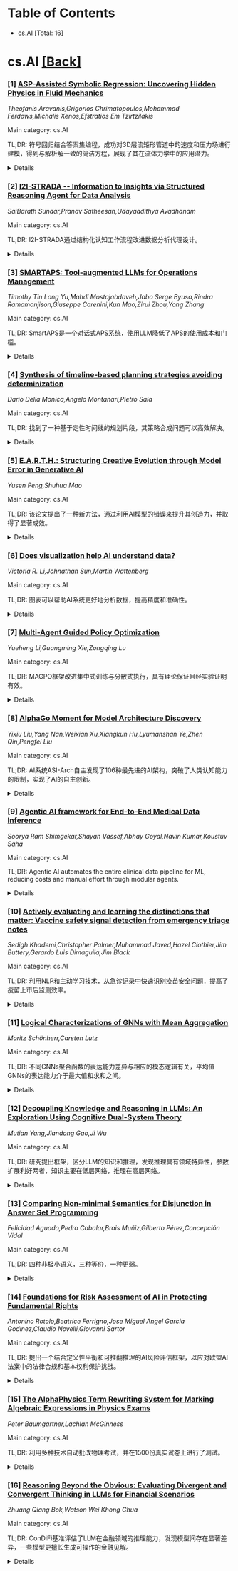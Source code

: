 <div id=toc></div>

# Table of Contents

- [cs.AI](#cs.AI) [Total: 16]


<div id='cs.AI'></div>

# cs.AI [[Back]](#toc)

### [1] [ASP-Assisted Symbolic Regression: Uncovering Hidden Physics in Fluid Mechanics](https://arxiv.org/abs/2507.17777)
*Theofanis Aravanis,Grigorios Chrimatopoulos,Mohammad Ferdows,Michalis Xenos,Efstratios Em Tzirtzilakis*

Main category: cs.AI

TL;DR: 符号回归结合答案集编程，成功对3D层流矩形管道中的速度和压力场进行建模，得到与解析解一致的简洁方程，展现了其在流体力学中的应用潜力。


<details>
  <summary>Details</summary>
Motivation: 为了克服传统机器学习方法的“黑盒”特性，并结合流体力学中对物理机制理解的需求，该研究尝试使用符号回归方法对三维层流进行建模。

Method: 采用PySR库进行符号回归，并结合答案集编程(ASP)进行知识表示，确保生成的符号表达式既统计准确又物理合理。

Result: 得到了与解析解完全一致的简洁、可解释的符号方程，验证了符号回归结合知识表示方法在流体力学建模中的有效性。

Conclusion: 该研究通过将符号回归(SR)与答案集编程(ASP)相结合，成功地对三维层流矩形管道中的速度和压力场进行了建模，得到了与解析解完全一致的简洁、可解释的符号方程，并验证了该方法在流体力学中的应用潜力。

Abstract: Unlike conventional Machine-Learning (ML) approaches, often criticized as
"black boxes", Symbolic Regression (SR) stands out as a powerful tool for
revealing interpretable mathematical relationships in complex physical systems,
requiring no a priori assumptions about models' structures. Motivated by the
recognition that, in fluid mechanics, an understanding of the underlying flow
physics is as crucial as accurate prediction, this study applies SR to model a
fundamental three-dimensional (3D) incompressible flow in a rectangular
channel, focusing on the (axial) velocity and pressure fields under laminar
conditions. By employing the PySR library, compact symbolic equations were
derived directly from numerical simulation data, revealing key characteristics
of the flow dynamics. These equations not only approximate the parabolic
velocity profile and pressure drop observed in the studied fluid flow, but also
perfectly coincide with analytical solutions from the literature. Furthermore,
we propose an innovative approach that integrates SR with the
knowledge-representation framework of Answer Set Programming (ASP), combining
the generative power of SR with the declarative reasoning strengths of ASP. The
proposed hybrid SR/ASP framework ensures that the SR-generated symbolic
expressions are not only statistically accurate, but also physically plausible,
adhering to domain-specific principles. Overall, the study highlights two key
contributions: SR's ability to simplify complex flow behaviours into concise,
interpretable equations, and the potential of knowledge-representation
approaches to improve the reliability and alignment of data-driven SR models
with domain principles. Insights from the examined 3D channel flow pave the way
for integrating such hybrid approaches into efficient frameworks, [...] where
explainable predictions and real-time data analysis are crucial.

</details>


### [2] [I2I-STRADA -- Information to Insights via Structured Reasoning Agent for Data Analysis](https://arxiv.org/abs/2507.17874)
*SaiBarath Sundar,Pranav Satheesan,Udayaadithya Avadhanam*

Main category: cs.AI

TL;DR: I2I-STRADA通过结构化认知工作流程改进数据分析代理设计。


<details>
  <summary>Details</summary>
Motivation: 现有系统忽略了分析思维背后的结构化推理过程，I2I-STRADA旨在将这一过程形式化。

Method: I2I-STRADA架构，模拟分析中反映认知步骤的模块化子任务。

Result: 在DABstep和DABench基准测试中，I2I-STRADA在规划一致性和洞察力方面优于现有系统。

Conclusion: I2I-STRADA，一个用于数据分析的结构化推理代理架构，通过模拟分析中反映认知步骤的模块化子任务来改进数据分析流程，并在DABstep和DABench基准测试中优于现有系统。

Abstract: Recent advances in agentic systems for data analysis have emphasized
automation of insight generation through multi-agent frameworks, and
orchestration layers. While these systems effectively manage tasks like query
translation, data transformation, and visualization, they often overlook the
structured reasoning process underlying analytical thinking. Reasoning large
language models (LLMs) used for multi-step problem solving are trained as
general-purpose problem solvers. As a result, their reasoning or thinking steps
do not adhere to fixed processes for specific tasks. Real-world data analysis
requires a consistent cognitive workflow: interpreting vague goals, grounding
them in contextual knowledge, constructing abstract plans, and adapting
execution based on intermediate outcomes. We introduce I2I-STRADA
(Information-to-Insight via Structured Reasoning Agent for Data Analysis), an
agentic architecture designed to formalize this reasoning process. I2I-STRADA
focuses on modeling how analysis unfolds via modular sub-tasks that reflect the
cognitive steps of analytical reasoning. Evaluations on the DABstep and DABench
benchmarks show that I2I-STRADA outperforms prior systems in planning coherence
and insight alignment, highlighting the importance of structured cognitive
workflows in agent design for data analysis.

</details>


### [3] [SMARTAPS: Tool-augmented LLMs for Operations Management](https://arxiv.org/abs/2507.17927)
*Timothy Tin Long Yu,Mahdi Mostajabdaveh,Jabo Serge Byusa,Rindra Ramamonjison,Giuseppe Carenini,Kun Mao,Zirui Zhou,Yong Zhang*

Main category: cs.AI

TL;DR: SmartAPS是一个对话式APS系统，使用LLM降低了APS的使用成本和门槛。


<details>
  <summary>Details</summary>
Motivation: 许多客户由于APS持续的咨询成本而无法使用，SmartAPS旨在解决这个问题，使APS更易于访问。

Method: 构建了一个基于工具增强型大型语言模型的对话系统SmartAPS。

Result: SmartAPS为操作规划人员提供了一个直观的自然语言聊天界面，允许他们查询信息、执行反事实推理、接收建议和执行情景分析，从而更好地管理他们的操作。

Conclusion: 本文介绍了SmartAPS系统，一个基于工具增强型大型语言模型的对话系统，旨在提高供应链规划人员对高级计划系统（APS）的可及性。

Abstract: Large language models (LLMs) present intriguing opportunities to enhance user
interaction with traditional algorithms and tools in real-world applications.
An advanced planning system (APS) is a sophisticated software that leverages
optimization to help operations planners create, interpret, and modify an
operational plan. While highly beneficial, many customers are priced out of
using an APS due to the ongoing costs of consultants responsible for
customization and maintenance. To address the need for a more accessible APS
expressed by supply chain planners, we present SmartAPS, a conversational
system built on a tool-augmented LLM. Our system provides operations planners
with an intuitive natural language chat interface, allowing them to query
information, perform counterfactual reasoning, receive recommendations, and
execute scenario analysis to better manage their operation. A short video
demonstrating the system has been released: https://youtu.be/KtIrJjlDbyw

</details>


### [4] [Synthesis of timeline-based planning strategies avoiding determinization](https://arxiv.org/abs/2507.17988)
*Dario Della Monica,Angelo Montanari,Pietro Sala*

Main category: cs.AI

TL;DR: 找到了一种基于定性时间线的规划片段，其策略合成问题可以高效解决。


<details>
  <summary>Details</summary>
Motivation: 现有的基于定性时间线的规划模型的计划存在问题是 PSPACE-完全的，难以直接合成规划策略。

Method: 将基于定性时间线的规划问题规约到确定性有限自动机的非空问题。

Result: 确定了可以高效合成策略的基于定性时间线的规划片段，并找到了对应的 Allen 关系子集。

Conclusion: 本文确定了基于定性时间线的规划的一个片段，其计划存在问题可以直接映射到确定性有限自动机的非空问题，从而可以合成策略，并确定了适合这种确定性片段的 Allen 关系的最大子集。

Abstract: Qualitative timeline-based planning models domains as sets of independent,
but
  interacting, components whose behaviors over time, the timelines, are
governed
  by sets of qualitative temporal constraints (ordering relations), called
  synchronization rules.
  Its plan-existence problem has been shown to be PSPACE-complete; in
  particular, PSPACE-membership has been proved via reduction to the
  nonemptiness problem for nondeterministic finite automata.
  However, nondeterministic automata cannot be directly used to synthesize
  planning strategies as a costly determinization step is needed.
  In this paper, we identify a fragment of qualitative timeline-based planning
  whose plan-existence problem can be directly mapped into the nonemptiness
  problem of deterministic finite automata, which can then
  synthesize strategies.
  In addition, we identify a maximal subset of Allen's relations that fits into
  such a deterministic fragment.

</details>


### [5] [E.A.R.T.H.: Structuring Creative Evolution through Model Error in Generative AI](https://arxiv.org/abs/2507.18004)
*Yusen Peng,Shuhua Mao*

Main category: cs.AI

TL;DR: 该论文提出了一种新方法，通过利用AI模型的错误来提升其创造力，并取得了显著成效。


<details>
  <summary>Details</summary>
Motivation: 该论文旨在探索如何使AI超越模仿，实现真正的创造力，并提出“创造潜力隐藏在失败中”的观点。

Method: 该论文使用LLaMA-2-7B-Chat, SBERT, BERTScore, CLIP, BLIP-2和Stable Diffusion等工具，构建了一个基于新颖性、意外性和相关性的复合奖励函数的五阶段生成式流程 (E.A.R.T.H.)，包含错误生成、放大、优化选择、转换和利用反馈五个阶段。

Result: 在优化阶段，创造力评分提高了52.5% (1.179至1.898, t = -5.56, p < 0.001)，最终输出达到2.010，提高了70.4%。改进后的标语更短(减少48.4%)，更新颖(提高40.7%)，相关性略有下降(下降4.0%)。跨模态测试显示标语与图像高度一致(CLIPScore: 0.249; BERTScore F1: 0.816)。人类评估结果显示，60%的输出得分≥4.0，隐喻性标语(平均4.09)优于字面标语(3.99)。

Conclusion: 该论文提出了一种名为E.A.R.T.H.的五阶段生成式流程，通过将模型生成的错误转化为创意资产来增强AI的创造力，最终结果表明，以错误为中心、反馈驱动的生成能够增强创造力，为自我进化、与人类协调的创意AI提供了一条可扩展的路径。

Abstract: How can AI move beyond imitation toward genuine creativity? This paper
proposes the E.A.R.T.H. framework, a five-stage generative pipeline that
transforms model-generated errors into creative assets through Error
generation, Amplification, Refine selection, Transform, and Harness feedback.
Drawing on cognitive science and generative modeling, we posit that "creative
potential hides in failure" and operationalize this via structured prompts,
semantic scoring, and human-in-the-loop evaluation. Implemented using
LLaMA-2-7B-Chat, SBERT, BERTScore, CLIP, BLIP-2, and Stable Diffusion, the
pipeline employs a composite reward function based on novelty, surprise, and
relevance. At the Refine stage, creativity scores increase by 52.5% (1.179 to
1.898, t = -5.56, p < 0.001), with final outputs reaching 2.010 - a 70.4%
improvement. Refined slogans are 48.4% shorter, 40.7% more novel, with only a
4.0% drop in relevance. Cross-modal tests show strong slogan-to-image alignment
(CLIPScore: 0.249; BERTScore F1: 0.816). In human evaluations, 60% of outputs
scored >= 4.0, with metaphorical slogans (avg. 4.09) outperforming literal ones
(3.99). Feedback highlights stylistic precision and emotional resonance. These
results demonstrate that error-centered, feedback-driven generation enhances
creativity, offering a scalable path toward self-evolving, human-aligned
creative AI.

</details>


### [6] [Does visualization help AI understand data?](https://arxiv.org/abs/2507.18022)
*Victoria R. Li,Johnathan Sun,Martin Wattenberg*

Main category: cs.AI

TL;DR: 图表可以帮助AI系统更好地分析数据，提高精度和准确性。


<details>
  <summary>Details</summary>
Motivation: 研究图表是否可以帮助AI系统分析数据。

Method: 对两个商业视觉语言模型GPT 4.1和Claude 3.5进行了一系列实验，比较了三种具有代表性的分析任务中，提供图表和不提供图表两种情况下模型对合成数据集的描述精度和准确性。

Result: 实验结果表明，当原始数据伴随着散点图时，两个系统对合成数据集的描述更加精确和准确，尤其是在数据集复杂度增加的情况下。与两个基线（提供空白图表和数据不匹配的图表）的比较表明，性能的提高是由于图表的内容。

Conclusion: AI系统，如人类一样，可以从数据可视化中受益。

Abstract: Charts and graphs help people analyze data, but can they also be useful to AI
systems? To investigate this question, we perform a series of experiments with
two commercial vision-language models: GPT 4.1 and Claude 3.5. Across three
representative analysis tasks, the two systems describe synthetic datasets more
precisely and accurately when raw data is accompanied by a scatterplot,
especially as datasets grow in complexity. Comparison with two baselines --
providing a blank chart and a chart with mismatched data -- shows that the
improved performance is due to the content of the charts. Our results are
initial evidence that AI systems, like humans, can benefit from visualization.

</details>


### [7] [Multi-Agent Guided Policy Optimization](https://arxiv.org/abs/2507.18059)
*Yueheng Li,Guangming Xie,Zongqing Lu*

Main category: cs.AI

TL;DR: MAGPO框架改进集中式训练与分散式执行，具有理论保证且经实验证明有效。


<details>
  <summary>Details</summary>
Motivation: 现有的集中式训练与分散式执行方法往往低效利用集中式训练或缺乏理论保证。

Method: 提出了一种新颖的MAGPO框架，整合集中式指导和分散式执行，利用自回归联合策略进行可扩展的协调探索，并将其与分散式策略明确对齐。

Result: MAGPO在6种不同环境的43个任务中持续优于强基线，达到甚至超过完全集中式方法的水平。

Conclusion: MAGPO框架在43个任务中持续优于强基线，并在可部署性、可扩展性和理论保证方面取得进展。

Abstract: Due to practical constraints such as partial observability and limited
communication, Centralized Training with Decentralized Execution (CTDE) has
become the dominant paradigm in cooperative Multi-Agent Reinforcement Learning
(MARL). However, existing CTDE methods often underutilize centralized training
or lack theoretical guarantees. We propose Multi-Agent Guided Policy
Optimization (MAGPO), a novel framework that better leverages centralized
training by integrating centralized guidance with decentralized execution.
MAGPO uses an auto-regressive joint policy for scalable, coordinated
exploration and explicitly aligns it with decentralized policies to ensure
deployability under partial observability. We provide theoretical guarantees of
monotonic policy improvement and empirically evaluate MAGPO on 43 tasks across
6 diverse environments. Results show that MAGPO consistently outperforms strong
CTDE baselines and matches or surpasses fully centralized approaches, offering
a principled and practical solution for decentralized multi-agent learning. Our
code and experimental data can be found in https://github.com/liyheng/MAGPO.

</details>


### [8] [AlphaGo Moment for Model Architecture Discovery](https://arxiv.org/abs/2507.18074)
*Yixiu Liu,Yang Nan,Weixian Xu,Xiangkun Hu,Lyumanshan Ye,Zhen Qin,Pengfei Liu*

Main category: cs.AI

TL;DR: AI系统ASI-Arch自主发现了106种最先进的AI架构，突破了人类认知能力的限制，实现了AI的自主创新。


<details>
  <summary>Details</summary>
Motivation: AI研究的进展受到人类认知能力的限制，ASI-Arch旨在通过让AI进行自主创新来解决这一瓶颈问题。

Method: ASI-Arch系统能够进行端到端的科学研究，自主提出新的架构概念，将其转换为可执行代码，并通过实验验证其性能。

Result: 发现了106种创新的、最先进的线性注意力架构，优于人类设计的基线，并建立了科学发现的第一个经验缩放定律。

Conclusion: ASI-Arch，一个用于AI研究的Artificial Superintelligence系统，在神经架构发现领域实现了突破，通过自主创新打破了人类认知能力的限制。它进行了1773次自主实验，发现了106种创新的线性注意力架构，优于人类设计的基线，并揭示了新的架构创新路径。研究还建立了科学发现的第一个经验缩放定律，证明了架构突破可以通过计算进行扩展。

Abstract: While AI systems demonstrate exponentially improving capabilities, the pace
of AI research itself remains linearly bounded by human cognitive capacity,
creating an increasingly severe development bottleneck. We present ASI-Arch,
the first demonstration of Artificial Superintelligence for AI research
(ASI4AI) in the critical domain of neural architecture discovery--a fully
autonomous system that shatters this fundamental constraint by enabling AI to
conduct its own architectural innovation. Moving beyond traditional Neural
Architecture Search (NAS), which is fundamentally limited to exploring
human-defined spaces, we introduce a paradigm shift from automated optimization
to automated innovation. ASI-Arch can conduct end-to-end scientific research in
the domain of architecture discovery, autonomously hypothesizing novel
architectural concepts, implementing them as executable code, training and
empirically validating their performance through rigorous experimentation and
past experience. ASI-Arch conducted 1,773 autonomous experiments over 20,000
GPU hours, culminating in the discovery of 106 innovative, state-of-the-art
(SOTA) linear attention architectures. Like AlphaGo's Move 37 that revealed
unexpected strategic insights invisible to human players, our AI-discovered
architectures demonstrate emergent design principles that systematically
surpass human-designed baselines and illuminate previously unknown pathways for
architectural innovation. Crucially, we establish the first empirical scaling
law for scientific discovery itself--demonstrating that architectural
breakthroughs can be scaled computationally, transforming research progress
from a human-limited to a computation-scalable process. We provide
comprehensive analysis of the emergent design patterns and autonomous research
capabilities that enabled these breakthroughs, establishing a blueprint for
self-accelerating AI systems.

</details>


### [9] [Agentic AI framework for End-to-End Medical Data Inference](https://arxiv.org/abs/2507.18115)
*Soorya Ram Shimgekar,Shayan Vassef,Abhay Goyal,Navin Kumar,Koustuv Saha*

Main category: cs.AI

TL;DR: Agentic AI automates the entire clinical data pipeline for ML, reducing costs and manual effort through modular agents.


<details>
  <summary>Details</summary>
Motivation: To address the high cost and labor intensity of deploying machine learning solutions in healthcare due to fragmented workflows, compatibility issues, and data privacy concerns.

Method: A system of modular, task-specific agents handles structured and unstructured data, automating feature selection, model selection, and preprocessing.

Result: The framework was evaluated on publicly available datasets from geriatrics, palliative care, and colonoscopy imaging, demonstrating automated data processing and model deployment.

Conclusion: This paper introduces an Agentic AI framework that automates the entire clinical data pipeline for machine learning in healthcare, reducing costs and manual effort.

Abstract: Building and deploying machine learning solutions in healthcare remains
expensive and labor-intensive due to fragmented preprocessing workflows, model
compatibility issues, and stringent data privacy constraints. In this work, we
introduce an Agentic AI framework that automates the entire clinical data
pipeline, from ingestion to inference, through a system of modular,
task-specific agents. These agents handle both structured and unstructured
data, enabling automatic feature selection, model selection, and preprocessing
recommendation without manual intervention. We evaluate the system on publicly
available datasets from geriatrics, palliative care, and colonoscopy imaging.
For example, in the case of structured data (anxiety data) and unstructured
data (colonoscopy polyps data), the pipeline begins with file-type detection by
the Ingestion Identifier Agent, followed by the Data Anonymizer Agent ensuring
privacy compliance, where we first identify the data type and then anonymize
it. The Feature Extraction Agent identifies features using an embedding-based
approach for tabular data, extracting all column names, and a multi-stage
MedGemma-based approach for image data, which infers modality and disease name.
These features guide the Model-Data Feature Matcher Agent in selecting the
best-fit model from a curated repository. The Preprocessing Recommender Agent
and Preprocessing Implementor Agent then apply tailored preprocessing based on
data type and model requirements. Finally, the ``Model Inference Agent" runs
the selected model on the uploaded data and generates interpretable outputs
using tools like SHAP, LIME, and DETR attention maps. By automating these
high-friction stages of the ML lifecycle, the proposed framework reduces the
need for repeated expert intervention, offering a scalable, cost-efficient
pathway for operationalizing AI in clinical environments.

</details>


### [10] [Actively evaluating and learning the distinctions that matter: Vaccine safety signal detection from emergency triage notes](https://arxiv.org/abs/2507.18123)
*Sedigh Khademi,Christopher Palmer,Muhammad Javed,Hazel Clothier,Jim Buttery,Gerardo Luis Dimaguila,Jim Black*

Main category: cs.AI

TL;DR: 利用NLP和主动学习技术，从急诊记录中快速识别疫苗安全问题，提高了疫苗上市后监测效率。


<details>
  <summary>Details</summary>
Motivation: 疫苗上市后监测系统的重要性日益增加，需要快速有效的方法来检测疫苗安全问题。急诊分诊记录包含关键的患者信息，可以为及时的疫苗安全信号监测做出重大贡献。

Method: 使用自然语言处理技术和主动学习方法，对急诊分诊记录进行分析，以检测潜在的疫苗安全问题。

Result: 创建了一个能够有效检测疫苗安全问题的分类器，提高了疫苗安全监测的效率和准确性。

Conclusion: 本研究结合主动学习、数据增强和评估技术，从急诊分诊记录中创建了一个用于增强疫苗安全监测的分类器。

Abstract: The rapid development of COVID-19 vaccines has showcased the global
communitys ability to combat infectious diseases. However, the need for
post-licensure surveillance systems has grown due to the limited window for
safety data collection in clinical trials and early widespread implementation.
This study aims to employ Natural Language Processing techniques and Active
Learning to rapidly develop a classifier that detects potential vaccine safety
issues from emergency department notes. ED triage notes, containing expert,
succinct vital patient information at the point of entry to health systems, can
significantly contribute to timely vaccine safety signal surveillance. While
keyword-based classification can be effective, it may yield false positives and
demand extensive keyword modifications. This is exacerbated by the infrequency
of vaccination-related ED presentations and their similarity to other reasons
for ED visits. NLP offers a more accurate and efficient alternative, albeit
requiring annotated data, which is often scarce in the medical field. Active
learning optimizes the annotation process and the quality of annotated data,
which can result in faster model implementation and improved model performance.
This work combines active learning, data augmentation, and active learning and
evaluation techniques to create a classifier that is used to enhance vaccine
safety surveillance from ED triage notes.

</details>


### [11] [Logical Characterizations of GNNs with Mean Aggregation](https://arxiv.org/abs/2507.18145)
*Moritz Schönherr,Carsten Lutz*

Main category: cs.AI

TL;DR: 不同GNNs聚合函数的表达能力差异与相应的模态逻辑有关，平均值GNNs的表达能力介于最大值和求和之间。


<details>
  <summary>Details</summary>
Motivation: 研究不同GNNs聚合函数的表达能力差异。

Method: 通过分析不同聚合函数(平均值、最大值、求和)的GNNs在非均匀和均匀设置下的表达能力，并将其与相应的模态逻辑进行比较。

Result: 在非均匀设置下，平均值GNNs的表达能力与比例模态逻辑相同，高于最大值GNNs，低于求和GNNs；在均匀设置下，在连续组合函数和阈值分类函数的假设下，平均值GNNs的表达能力与无交替模态逻辑相同，低于求和GNNs和最大值GNNs。

Conclusion: 本文研究了以平均值作为聚合函数的图神经网络（GNNs）的表达能力，并在非均匀和均匀两种设置下，分别将其表达能力与比例模态逻辑和无交替模态逻辑联系起来。

Abstract: We study the expressive power of graph neural networks (GNNs) with mean as
the aggregation function. In the non-uniform setting, we show that such GNNs
have exactly the same expressive power as ratio modal logic, which has modal
operators expressing that at least a certain ratio of the successors of a
vertex satisfies a specified property. The non-uniform expressive power of mean
GNNs is thus higher than that of GNNs with max aggregation, but lower than for
sum aggregation--the latter are characterized by modal logic and graded modal
logic, respectively. In the uniform setting, we show that the expressive power
relative to MSO is exactly that of alternation-free modal logic, under the
natural assumptions that combination functions are continuous and
classification functions are thresholds. This implies that, relative to MSO and
in the uniform setting, mean GNNs are strictly less expressive than sum GNNs
and max GNNs. When any of the assumptions is dropped, the expressive power
increases.

</details>


### [12] [Decoupling Knowledge and Reasoning in LLMs: An Exploration Using Cognitive Dual-System Theory](https://arxiv.org/abs/2507.18178)
*Mutian Yang,Jiandong Gao,Ji Wu*

Main category: cs.AI

TL;DR: 研究提出框架，区分LLM的知识和推理，发现推理具有领域特异性，参数扩展利好两者，知识主要在低层网络，推理在高层网络。


<details>
  <summary>Details</summary>
Motivation: 理解大型语言模型（LLM）中知识和推理的贡献，以及它们之间的相互作用。

Method: 提出了一种认知归因框架，将LLM的认知过程分解为知识检索和推理调整两个阶段，并通过分析不同认知模式（快速思维和慢速思维）下的性能来量化知识和推理的贡献。

Result: 1. 推理调整具有领域特异性；2. 参数扩展提高了知识和推理能力，知识提升更显著；3. 知识主要位于网络较低层，推理位于较高层。

Conclusion: 该研究提出了一种认知归因框架，将大型语言模型（LLM）的认知过程分解为知识检索和推理调整两个阶段，并通过分析不同认知模式下的性能来量化知识和推理的贡献。研究结果表明：推理调整具有领域特异性；参数扩展提高了知识和推理能力，但知识提升更显著；知识主要位于网络较低层，推理位于较高层。该框架有助于从“解耦”视角理解LLM，并为现有研究提供新的见解。

Abstract: While large language models (LLMs) leverage both knowledge and reasoning
during inference, the capacity to distinguish between them plays a pivotal role
in model analysis, interpretability, and development. Inspired by dual-system
cognitive theory, we propose a cognition attribution framework to decouple the
contribution of knowledge and reasoning. In particular, the cognition of LLMs
is decomposed into two distinct yet complementary phases: knowledge retrieval
(Phase 1) and reasoning adjustment (Phase 2). To separate these phases, LLMs
are prompted to generate answers under two different cognitive modes, fast
thinking and slow thinking, respectively. The performance under different
cognitive modes is analyzed to quantify the contribution of knowledge and
reasoning. This architecture is employed to 15 LLMs across 3 datasets. Results
reveal: (1) reasoning adjustment is domain-specific, benefiting
reasoning-intensive domains (e.g., mathematics, physics, and chemistry) and
potentially imparing knowledge-intensive domains. (2) Parameter scaling
improves both knowledge and reasoning, with knowledge improvements being more
pronounced. Additionally, parameter scaling make LLMs reasoning significantly
more prudent, while moderately more intelligent. (3) Knowledge primarily
resides in lower network layers, while reasoning operates in higher layers. Our
framework not only helps understand LLMs from a "decoupling" perspective, but
also provides new insights into existing research, including scaling laws,
hierarchical knowledge editing, and limitations of small-model reasoning.

</details>


### [13] [Comparing Non-minimal Semantics for Disjunction in Answer Set Programming](https://arxiv.org/abs/2507.18198)
*Felicidad Aguado,Pedro Cabalar,Brais Muñiz,Gilberto Pérez,Concepción Vidal*

Main category: cs.AI

TL;DR: 四种非极小语义，三种等价，一种更弱。


<details>
  <summary>Details</summary>
Motivation: 比较Answer Set Programming中四种不同的非极小语义，探究其关系。

Method: 比较了四种不同的Answer Set Programming中非极小语义的解集，并证明了其中三种的等价性。

Result: 证明了三种非极小语义的等价性，并指出其与第四种非极小语义的关系。

Conclusion: 本文证明了Answer Set Programming中四种非极小语义的三种(Forks, Justified Models和DI语义的合理放松)实际上是相同的，构成了一种共同的方法。这种共同语义总是提供程序稳定模型的超集，并且严格强于第四种方法(Strongly Supported Models)。

Abstract: In this paper, we compare four different semantics for disjunction in Answer
Set Programming that, unlike stable models, do not adhere to the principle of
model minimality. Two of these approaches, Cabalar and Mu\~niz' \emph{Justified
Models} and Doherty and Szalas' \emph{Strongly Supported Models}, directly
provide an alternative non-minimal semantics for disjunction. The other two,
Aguado et al's \emph{Forks} and Shen and Eiter's \emph{Determining Inference}
(DI) semantics, actually introduce a new disjunction connective, but are
compared here as if they constituted new semantics for the standard disjunction
operator. We are able to prove that three of these approaches (Forks, Justified
Models and a reasonable relaxation of the DI semantics) actually coincide,
constituting a common single approach under different definitions. Moreover,
this common semantics always provides a superset of the stable models of a
program (in fact, modulo any context) and is strictly stronger than the fourth
approach (Strongly Supported Models), that actually treats disjunctions as in
classical logic.

</details>


### [14] [Foundations for Risk Assessment of AI in Protecting Fundamental Rights](https://arxiv.org/abs/2507.18290)
*Antonino Rotolo,Beatrice Ferrigno,Jose Miguel Angel Garcia Godinez,Claudio Novelli,Giovanni Sartor*

Main category: cs.AI

TL;DR: 提出一个结合定义性平衡和可推翻推理的AI风险评估框架，以应对欧盟AI法案中的法律合规和基本权利保护挑战。


<details>
  <summary>Details</summary>
Motivation: 解决欧盟人工智能法案背景下人工智能的法律合规和基本权利保护的复杂性。

Method: 整合定义性平衡和可推翻的推理方法，对人工智能部署场景进行分析，识别潜在的法律违规行为和对基本权利的多层影响。

Result: 提供了一个用于人工智能风险分析的逻辑解释的哲学基础，并强调了该方法对高风险人工智能系统和通用人工智能系统更广泛的适用性。

Conclusion: 提出了一种用于人工智能风险评估的概念框架，特别是在欧盟人工智能法案的背景下，该框架通过整合定义性平衡和可推翻的推理来解决法律合规和基本权利保护的复杂性。

Abstract: This chapter introduces a conceptual framework for qualitative risk
assessment of AI, particularly in the context of the EU AI Act. The framework
addresses the complexities of legal compliance and fundamental rights
protection by itegrating definitional balancing and defeasible reasoning.
Definitional balancing employs proportionality analysis to resolve conflicts
between competing rights, while defeasible reasoning accommodates the dynamic
nature of legal decision-making. Our approach stresses the need for an analysis
of AI deployment scenarios and for identifying potential legal violations and
multi-layered impacts on fundamental rights. On the basis of this analysis, we
provide philosophical foundations for a logical account of AI risk analysis. In
particular, we consider the basic building blocks for conceptually grasping the
interaction between AI deployment scenarios and fundamental rights,
incorporating in defeasible reasoning definitional balancing and arguments
about the contextual promotion or demotion of rights. This layered approach
allows for more operative models of assessment of both high-risk AI systems and
General Purpose AI (GPAI) systems, emphasizing the broader applicability of the
latter. Future work aims to develop a formal model and effective algorithms to
enhance AI risk assessment, bridging theoretical insights with practical
applications to support responsible AI governance.

</details>


### [15] [The AlphaPhysics Term Rewriting System for Marking Algebraic Expressions in Physics Exams](https://arxiv.org/abs/2507.18337)
*Peter Baumgartner,Lachlan McGinness*

Main category: cs.AI

TL;DR: 利用多种技术自动批改物理考试，并在1500份真实试卷上进行了测试。


<details>
  <summary>Details</summary>
Motivation: 自动批改物理考试，提高效率并保证客观性。

Method: 结合计算机代数系统、SMT求解器、项重写系统和大型语言模型对学生答案进行形式化、校正和自动推理，以评估答案正确性。

Result: 在2023年澳大利亚物理奥林匹克竞赛的1500份真实学生考试答案上进行了评估。

Conclusion: 本文提出了一种自动批改物理考试的方法，该方法结合了计算机代数系统、SMT求解器和项重写系统，并利用大型语言模型处理学生答案，最终在1500份真实考试答案上进行评估。

Abstract: We present our method for automatically marking Physics exams. The marking
problem consists in assessing typed student answers for correctness with
respect to a ground truth solution. This is a challenging problem that we seek
to tackle using a combination of a computer algebra system, an SMT solver and a
term rewriting system. A Large Language Model is used to interpret and remove
errors from student responses and rewrite these in a machine readable format.
Once formalized and language-aligned, the next step then consists in applying
automated reasoning techniques for assessing student solution correctness. We
consider two methods of automated theorem proving: off-the-shelf SMT solving
and term rewriting systems tailored for physics problems involving
trigonometric expressions. The development of the term rewrite system and
establishing termination and confluence properties was not trivial, and we
describe it in some detail in the paper. We evaluate our system on a rich pool
of over 1500 real-world student exam responses from the 2023 Australian Physics
Olympiad.

</details>


### [16] [Reasoning Beyond the Obvious: Evaluating Divergent and Convergent Thinking in LLMs for Financial Scenarios](https://arxiv.org/abs/2507.18368)
*Zhuang Qiang Bok,Watson Wei Khong Chua*

Main category: cs.AI

TL;DR: ConDiFi基准评估了LLM在金融领域的推理能力，发现模型间存在显著差异，一些模型更擅长生成可操作的金融见解。


<details>
  <summary>Details</summary>
Motivation: 现有LLM推理基准侧重于事实准确性和逐步逻辑，忽略了金融领域对创造性和在不确定性下生成合理未来结果的需求。

Method: 构建ConDiFi基准，包含发散性推理的宏观金融提示和收敛性推理的多跳对抗性选择题，并用其评估了14个领先模型。

Result: GPT-4o在新颖性和可操作性方面表现不佳，而DeepSeek-R1和Cohere Command R+等模型在生成可用于投资决策的实用见解方面表现出色。

Conclusion: ConDiFi 基准测试揭示了大型语言模型在金融任务中，尤其是在发散性和收敛性思维方面的显著差异，一些模型在生成可行投资建议方面表现突出，另一些则不然，为安全有效地将大型语言模型应用于金融领域提供了新的评估视角。

Abstract: Most reasoning benchmarks for LLMs emphasize factual accuracy or step-by-step
logic. In finance, however, professionals must not only converge on optimal
decisions but also generate creative, plausible futures under uncertainty. We
introduce ConDiFi, a benchmark that jointly evaluates divergent and convergent
thinking in LLMs for financial tasks.
  ConDiFi features 607 macro-financial prompts for divergent reasoning and 990
multi-hop adversarial MCQs for convergent reasoning. Using this benchmark, we
evaluated 14 leading models and uncovered striking differences. Despite high
fluency, GPT-4o underperforms on Novelty and Actionability. In contrast, models
like DeepSeek-R1 and Cohere Command R+ rank among the top for generating
actionable, insights suitable for investment decisions. ConDiFi provides a new
perspective to assess reasoning capabilities essential to safe and strategic
deployment of LLMs in finance.

</details>
